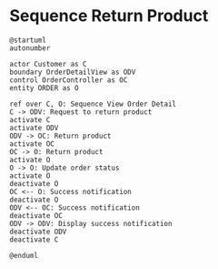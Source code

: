 # Sequence Return Product

```plantuml
@startuml
autonumber

actor Customer as C
boundary OrderDetailView as ODV
control OrderController as OC
entity ORDER as O

ref over C, O: Sequence View Order Detail
C -> ODV: Request to return product
activate C
activate ODV
ODV -> OC: Return product
activate OC
OC -> O: Return product
activate O
O -> O: Update order status
activate O
deactivate O
OC <-- O: Success notification
deactivate O
ODV <-- OC: Success notification
deactivate OC
ODV -> ODV: Display success notification
deactivate ODV
deactivate C

@enduml
```

<!-- diagram id="sequence-view-order-return-product" -->
